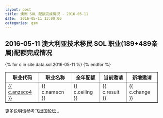 ```yaml
---
layout: post
title: 澳洲 SOL 配额完成情况 - 2016-05-11
date:  2016-05-11 13:00:00
categories: gsm
---
```


## 2016-05-11 澳大利亚技术移民 SOL 职业(189+489亲属)配额完成情况

<table border = "1" cellpadding="1" cellspacing="0">
<tr>
<th>职业代码</th>
<th>职业名称</th>
<th>全年配额</th>
<th>当前邀请</th>
<th>新增邀请</th>
</tr>
{% for c in site.data.sol.2016-05-11 %}
<tr>
<td> <a href="http://bbs.fcgvisa.com/t/topic/{{ c.bbsid }}" target="_blank">{{ c.anzsco4 }}</a> </td>
<td> {{ c.namecn }} </td>
<td> {{ c.ceiling }} </td>
<td> {{ c.result }} </td>
<td> {{ c.change }} </td>
</tr>
{% endfor %}
</table>

更多说明请参考<a href="http://bbs.fcgvisa.com/t/eoi/6335/" target="blank">飞出国论坛</a> 。

